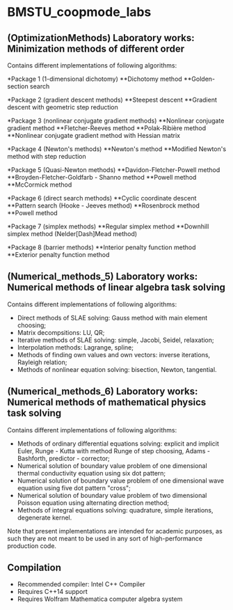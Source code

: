 # BMSTU_coopmode_labs

## (OptimizationMethods) Laboratory works: Minimization methods of different order  
Contains different implementations of following algorithms:

*Package 1 (1-dimensional dichotomy)
**Dichotomy method
**Golden-section search

*Package 2 (gradient descent methods)
**Steepest descent
**Gradient descent with geometric step reduction

*Package 3 (nonlinear conjugate gradient methods)
**Nonlinear conjugate gradient method
**Fletcher-Reeves method
**Polak-Ribière method
**Nonlinear conjugate gradient method with Hessian matrix

*Package 4 (Newton's methods)
**Newton's method
**Modified Newton's method with step reduction

*Package 5 (Quasi-Newton methods)
**Davidon-Fletcher-Powell method
**Broyden-Fletcher-Goldfarb - Shanno method
**Powell method
**McCormick method

*Package 6 (direct search methods)
**Cyclic coordinate descent
**Pattern search (Hooke - Jeeves method)
**Rosenbrock method
**Powell method

*Package 7 (simplex methods)
**Regular simplex method
**Downhill simplex method (Nelder[Dash]Mead method)

*Package 8 (barrier methods)
**Interior penalty function method
**Exterior penalty function method

## (Numerical_methods_5) Laboratory works: Numerical methods of linear algebra task solving
Contains different implementations of following algorithms:

* Direct methods of SLAE solving: Gauss method with main element choosing;
* Matrix decompsitions: LU, QR;
* Iterative methods of SLAE solving: simple, Jacobi, Seidel, relaxation;
* Interpolation methods: Lagrange, spline;
* Methods of finding own values and own vectors: inverse iterations, Rayleigh relation;
* Methods of nonlinear equation solving: bisection, Newton, tangential.

## (Numerical_methods_6) Laboratory works: Numerical methods of mathematical physics task solving
Contains different implementations of following algorithms:

* Methods of ordinary differential equations solving: explicit and implicit Euler, Runge - Kutta with method Runge of step choosing, Adams - Bashforth, predictor - corrector;
* Numerical solution of boundary value problem of one dimensional thermal conductivity equation using six dot pattern;
* Numerical solution of boundary value problem of one dimensional wave equation using five dot pattern "cross";
* Numerical solution of boundary value problem of two dimensional Poisson equation using alternating direction method;
* Methods of integral equations solving: quadrature, simple iterations, degenerate kernel. 

Note that present implementations are intended for academic purposes, as such they are not meant to be used in any sort of high-performance production code.

## Compilation

* Recommended compiler: Intel C++ Compiler
* Requires C++14 support
* Requires Wolfram Mathematica computer algebra system
